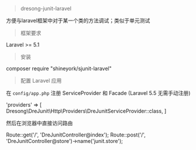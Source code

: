 > dresong-junit-laravel

方便与laravel框架中对于某一个类的方法调试；类似于单元测试

> 框架要求

Laravel >= 5.1

> 安装

composer require "shineyork/sjunit-laravel"

> 配置
> Laravel 应用

在 `config/app.php` 注册 ServiceProvider 和 Facade (Laravel 5.5 无需手动注册)

'providers' => [
    Dresong\DreJunit\Http\Providers\DreJunitServiceProvider::class,
]

然后在浏览器中直接访问路由

Route::get('/', 'DreJunitController@index');
Route::post('/', 'DreJunitController@store')->name('junit.store');
